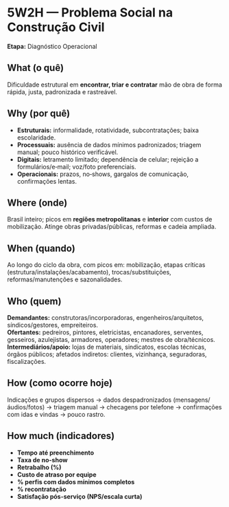# 5W2H — Problema Social na Construção Civil

**Etapa:** Diagnóstico Operacional

## What (o quê)
Dificuldade estrutural em **encontrar, triar e contratar** mão de obra de forma rápida, justa, padronizada e rastreável.

## Why (por quê)
- **Estruturais:** informalidade, rotatividade, subcontratações; baixa escolaridade.  
- **Processuais:** ausência de dados mínimos padronizados; triagem manual; pouco histórico verificável.  
- **Digitais:** letramento limitado; dependência de celular; rejeição a formulários/e‑mail; voz/foto preferenciais.  
- **Operacionais:** prazos, no‑shows, gargalos de comunicação, confirmações lentas.

## Where (onde)
Brasil inteiro; picos em **regiões metropolitanas** e **interior** com custos de mobilização. Atinge obras privadas/públicas, reformas e cadeia ampliada.

## When (quando)
Ao longo do ciclo da obra, com picos em: mobilização, etapas críticas (estrutura/instalações/acabamento), trocas/substituições, reformas/manutenções e sazonalidades.

## Who (quem)
**Demandantes:** construtoras/incorporadoras, engenheiros/arquitetos, síndicos/gestores, empreiteiros.  
**Ofertantes:** pedreiros, pintores, eletricistas, encanadores, serventes, gesseiros, azulejistas, armadores, operadores; mestres de obra/técnicos.  
**Intermediários/apoio:** lojas de materiais, sindicatos, escolas técnicas, órgãos públicos; afetados indiretos: clientes, vizinhança, seguradoras, fiscalizações.

## How (como ocorre hoje)
Indicações e grupos dispersos → dados despadronizados (mensagens/áudios/fotos) → triagem manual → checagens por telefone → confirmações com idas e vindas → pouco rastro.

## How much (indicadores)
- **Tempo até preenchimento**
- **Taxa de no-show**
- **Retrabalho (%)**
- **Custo de atraso por equipe**
- **% perfis com dados mínimos completos**
- **% recontratação**
- **Satisfação pós-serviço (NPS/escala curta)**
